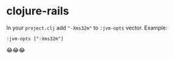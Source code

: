 # clojure-rails

In your `project.clj` add `"-Xms32m"` to `:jvm-opts` vector. Example:

`:jvm-opts ["-Xms32m"]`








































😂😂😂
